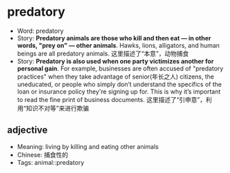 # predatory

- Word: predatory
- Story: **Predatory animals are those who kill and then eat — in other words, "prey on" — other animals**. Hawks, lions, alligators, and human beings are all predatory animals. 这里描述了“本意”，动物捕食
- Story: **Predatory is also used when one party victimizes another for personal gain**. For example, businesses are often accused of "predatory practices" when they take advantage of senior(年长之人) citizens, the uneducated, or people who simply don’t understand the specifics of the loan or insurance policy they're signing up for. This is why it’s important to read the fine print of business documents. 这里描述了“引申意”，利用“知识不对等”来进行欺骗

## adjective

- Meaning: living by killing and eating other animals
- Chinese: 捕食性的
- Tags: animal::predatory

